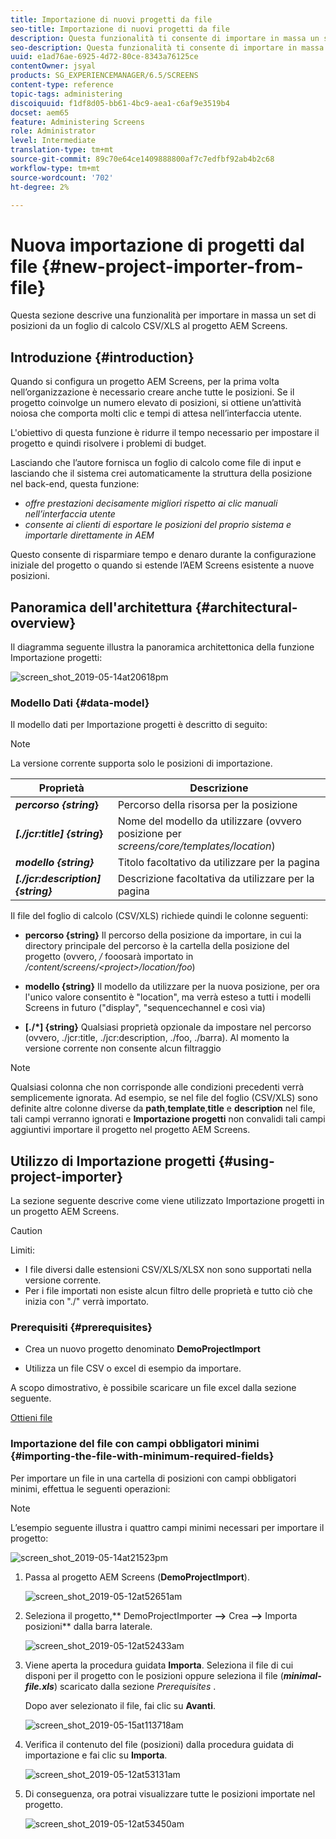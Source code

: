 ```yaml
---
title: Importazione di nuovi progetti da file
seo-title: Importazione di nuovi progetti da file
description: Questa funzionalità ti consente di importare in massa un set di posizioni da un foglio di calcolo CSV/XLS al progetto AEM Screens.
seo-description: Questa funzionalità ti consente di importare in massa un set di posizioni da un foglio di calcolo CSV/XLS al progetto AEM Screens.
uuid: e1ad76ae-6925-4d72-80ce-8343a76125ce
contentOwner: jsyal
products: SG_EXPERIENCEMANAGER/6.5/SCREENS
content-type: reference
topic-tags: administering
discoiquuid: f1df8d05-bb61-4bc9-aea1-c6af9e3519b4
docset: aem65
feature: Administering Screens
role: Administrator
level: Intermediate
translation-type: tm+mt
source-git-commit: 89c70e64ce1409888800af7c7edfbf92ab4b2c68
workflow-type: tm+mt
source-wordcount: '702'
ht-degree: 2%

---
```



# Nuova importazione di progetti dal file {#new-project-importer-from-file}

Questa sezione descrive una funzionalità per importare in massa un set di posizioni da un foglio di calcolo CSV/XLS al progetto AEM Screens.

## Introduzione {#introduction}

Quando si configura un progetto AEM Screens, per la prima volta nell’organizzazione è necessario creare anche tutte le posizioni. Se il progetto coinvolge un numero elevato di posizioni, si ottiene un’attività noiosa che comporta molti clic e tempi di attesa nell’interfaccia utente.

L&#39;obiettivo di questa funzione è ridurre il tempo necessario per impostare il progetto e quindi risolvere i problemi di budget.

Lasciando che l’autore fornisca un foglio di calcolo come file di input e lasciando che il sistema crei automaticamente la struttura della posizione nel back-end, questa funzione:

* *offre prestazioni decisamente migliori rispetto ai clic manuali nell’interfaccia utente*
* *consente ai clienti di esportare le posizioni del proprio sistema e importarle direttamente in AEM*

Questo consente di risparmiare tempo e denaro durante la configurazione iniziale del progetto o quando si estende l’AEM Screens esistente a nuove posizioni.

## Panoramica dell&#39;architettura {#architectural-overview}

Il diagramma seguente illustra la panoramica architettonica della funzione Importazione progetti:

![screen_shot_2019-05-14at20618pm](assets/screen_shot_2019-05-14at20618pm.png)

### Modello Dati {#data-model}

Il modello dati per Importazione progetti è descritto di seguito:

>[!NOTE]
>
>La versione corrente supporta solo le posizioni di importazione.

| **Proprietà** | **Descrizione** |
|---|---|
| ***percorso {string*}** | Percorso della risorsa per la posizione |
| ***[./jcr:title] {string*}** | Nome del modello da utilizzare (ovvero posizione per *screens/core/templates/location*) |
| ***modello {string}*** | Titolo facoltativo da utilizzare per la pagina |
| ***[./jcr:description] {string}*** | Descrizione facoltativa da utilizzare per la pagina |

Il file del foglio di calcolo (CSV/XLS) richiede quindi le colonne seguenti:

* **percorso {string}** Il percorso della posizione da importare, in cui la directory principale del percorso è la cartella della posizione del progetto (ovvero,  */* fooosarà importato in  */content/screens/&lt;project>/location/foo*)

* **modello {string}** Il modello da utilizzare per la nuova posizione, per ora l&#39;unico valore consentito è &quot;location&quot;, ma verrà esteso a tutti i modelli Screens in futuro (&quot;display&quot;, &quot;sequencechannel e così via)
* **[./*] {string}** Qualsiasi proprietà opzionale da impostare nel percorso (ovvero, ./jcr:title, ./jcr:description, ./foo, ./barra). Al momento la versione corrente non consente alcun filtraggio

>[!NOTE]
>
>Qualsiasi colonna che non corrisponde alle condizioni precedenti verrà semplicemente ignorata. Ad esempio, se nel file del foglio (CSV/XLS) sono definite altre colonne diverse da **path**,**template**,**title** e **description** nel file, tali campi verranno ignorati e **Importazione progetti** non convalidi tali campi aggiuntivi importare il progetto nel progetto AEM Screens.

## Utilizzo di Importazione progetti {#using-project-importer}

La sezione seguente descrive come viene utilizzato Importazione progetti in un progetto AEM Screens.

>[!CAUTION]
>
>Limiti:
>
>* I file diversi dalle estensioni CSV/XLS/XLSX non sono supportati nella versione corrente.
>* Per i file importati non esiste alcun filtro delle proprietà e tutto ciò che inizia con &quot;./&quot; verrà importato.

>



### Prerequisiti {#prerequisites}

* Crea un nuovo progetto denominato **DemoProjectImport**

* Utilizza un file CSV o excel di esempio da importare.

A scopo dimostrativo, è possibile scaricare un file excel dalla sezione seguente.

[Ottieni file](assets/minimal-file.xls)

### Importazione del file con campi obbligatori minimi {#importing-the-file-with-minimum-required-fields}

Per importare un file in una cartella di posizioni con campi obbligatori minimi, effettua le seguenti operazioni:

>[!NOTE]
>
>L’esempio seguente illustra i quattro campi minimi necessari per importare il progetto:

![screen_shot_2019-05-14at21523pm](assets/screen_shot_2019-05-14at21523pm.png)

1. Passa al progetto AEM Screens (**DemoProjectImport**).

   ![screen_shot_2019-05-12at52651am](assets/screen_shot_2019-05-12at52651am.png)

1. Seleziona il progetto,** DemoProjectImporter **—>** Crea **—>** Importa posizioni** dalla barra laterale.

   ![screen_shot_2019-05-12at52433am](assets/screen_shot_2019-05-12at52433am.png)

1. Viene aperta la procedura guidata **Importa**. Seleziona il file di cui disponi per il progetto con le posizioni oppure seleziona il file (***minimal-file.xls***) scaricato dalla sezione *Prerequisites* .

   Dopo aver selezionato il file, fai clic su **Avanti**.

   ![screen_shot_2019-05-15at113718am](assets/screen_shot_2019-05-15at113718am.png)

1. Verifica il contenuto del file (posizioni) dalla procedura guidata di importazione e fai clic su **Importa**.

   ![screen_shot_2019-05-12at53131am](assets/screen_shot_2019-05-12at53131am.png)

1. Di conseguenza, ora potrai visualizzare tutte le posizioni importate nel progetto.

   ![screen_shot_2019-05-12at53450am](assets/screen_shot_2019-05-12at53450am.png)


